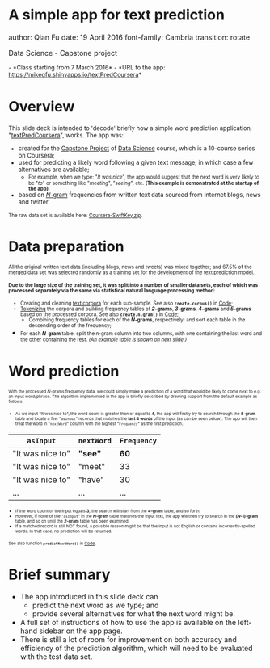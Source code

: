 A simple app for text prediction
========================================================
author: Qian Fu
date: 19 April 2016
font-family: Cambria
transition: rotate

Data Science - Capstone project

<small>
- *Class starting from 7 March 2016*
- *URL to the app: <a href="https://mikeqfu.shinyapps.io/textPredCoursera" target="_blank">https://mikeqfu.shinyapps.io/textPredCoursera</a>*
</small>



Overview
========================================================
<small>
This slide deck is intended to 'decode' briefly how a simple word prediction application, "<a href="https://mikeqfu.shinyapps.io/textPredCoursera" target="_blank">textPredCoursera</a>", works. The app was: 

- created for the <a href="https://www.coursera.org/learn/data-science-project" target="_blank">Capstone Project</a> of 
<a href="https://www.coursera.org/specializations/jhu-data-science" target="_blank">Data Science</a> course, which is a 10-course series on Coursera; 
- used for predicting a likely word following a given text message, 
in which case a few alternatives are available; 
    - <small>For example, when we type: "*It was nice*", the app would suggest that the next word is very likely to be "*to*" or something like "*meeting*", "*seeing*", etc. **(This example is demonstrated at the startup of the app)**.</small>
- based on <a href="https://en.wikipedia.org/wiki/N-gram" target="_blank">*N*-gram</a> frequencies from written text data sourced from Internet blogs, news and twitter. 

<small>The raw data set is available here: <a href="https://d396qusza40orc.cloudfront.net/dsscapstone/dataset/Coursera-SwiftKey.zip" target="_blank">Coursera-SwiftKey.zip</a>.</small>
</small>



Data preparation
========================================================
<small><small>
All the original written text data (including blogs, news and tweets) was mixed together; and 67.5% of the merged data set was selected randomly as a training set for the development of the text prediction model. 

**Due to the large size of the training set, it was split into a number of smaller data sets, each of which was processed separately via the same via statistical natural language processing method**:

- Creating and cleaning 
<a href="https://en.wikipedia.org/wiki/Text_corpus" target="_blank">text corpora</a> 
for each sub-sample. See also **`create.corpus()`** in 
<a href="https://github.com/mikeqfu/textPredCoursera/blob/master/Code.Rmd" target="_blank">Code</a>;
- <a href="https://en.wikipedia.org/wiki/Tokenization_(lexical_analysis)" target="_blank">Tokenizing</a> the corpora and building frequency tables of ***2*-grams**, ***3*-grams**, ***4*-grams** and ***5*-grams** based on the processed corpora. See also **`create.n.gram()`** in 
<a href="https://github.com/mikeqfu/textPredCoursera/blob/master/Code.Rmd" target="_blank">Code</a>;
    - Combining frequency tables for each of the ***N*-grams**, respectively; and sort each table in the descending order of the frequency;
- For each ***N*-gram** table, split the n-gram column into two columns, with one containing the last word and the other containing the rest. *(An example table is shown on next slide.)*
</small></small>



Word prediction
========================================================
<small><small><small>
With the processed *N*-grams frequency data, we could simply make a prediction of a word that would be likely to come next to e.g. an input word/phrase. The algorithm implemented in the app is briefly described by drawing support from the default example as follows: 

- As we input "It was nice to", the word count is greater than or equal to **4**, the app will firstly try to search through the ***5*-gram** table and locate a few "`asInput`" records that matches the **last 4 words** of the input (as can be seen below). The app will then treat the word in "`nextWord`" column with the highest "`Frequency`" as the first prediction. 

`asInput`        | `nextWord`  | `Frequency`
---------------- | ----------- | ---------
"It was nice to" | **"see"**   | **60**
"It was nice to" | "meet"      | 33
"It was nice to" | "have"      | 30
...              | ...         | ...

- If the word count of the input equals **3**, the search will start from the ***4*-gram** table, and so forth.
- However, if none of the "`asInput`" in the ***N*-gram** table matches the input text, the app will then try to search in the **(*N*-1)-gram** table, and so on until the ***2*-gram** table has been examined.
- If a matched record is still NOT found, a possible reason might be that the input is not English or contains incorrectly-spelled words. In that case, no prediction will be returned. 

See also function **`predictNextWord()`** in <a href="https://github.com/mikeqfu/textPredCoursera/blob/master/Code.Rmd" target="_blank">Code</a>.
</small></small></small>



Brief summary
========================================================
- The app introduced in this slide deck can
    - predict the next word as we type; and
    - provide several alternatives for what the next word might be.
- A full set of instructions of how to use the app is available on the left-hand sidebar on the app page. 
- There is still a lot of room for improvement on both accuracy and efficiency of the prediction algorithm, which will need to be evaluated with the test data set.
